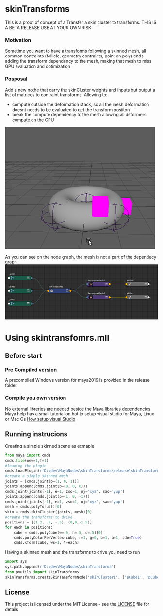 # skinTransforms
This is a proof of concept of a Transfer a skin cluster to transforms. 
THIS IS A BETA RELEASE USE AT YOUR OWN RISK

### Motivation

Sometime you want to have a transforms following a skinned mesh, all common contraints (follicle, geometry contraints, point on poly) ends adding the transform dependency to the mesh, 
making that mesh to miss GPU evaluation and optimization


### Posposal
Add a new nothe that carry the skinCluster weights and inputs but output a list of matrices to contraint transforms. Allowing to:
* compute outside the deformation stack, so all the mesh deformation doesnt needs to be evaluated to get the transform posiiton
* break the compute dependency to the mesh allowing all deformers compute on the GPU

![](skinTransforms.gif)

As you can see on the node graph, the mesh is not a part of the dependecy graph
![nodeGraph](nodeGraph.png)


# Using skintransfomrs.mll
## Before start

### Pre Compiled version

A precompiled Windows version for maya2019 is provided in the release folder.

### Compile you own version

No external libreries are needed beside the Maya libraries dependencies
Maya help has a small tutorial on hot to setup visual studio for Maya, Linux or Mac Os
[How setup visual Studio](https://help.autodesk.com/view/MAYAUL/2017/ENU/?guid=__files_Setting_up_your_build_environment_htm)

## Running instrucions
Creating a simple skinned scene as exmaple
```python
from maya import cmds
cmds.file(new=1,f=1)
#loading the plugin
cmds.loadPlugin(r'D:\dev\MayaNodes\skinTransforms\release\skinTransforms.mll')
#create a simple skinned mesh
joints = [cmds.joint(p=(1, 0, 1))]
joints.append(cmds.joint(p=(0, 0, 0)))
cmds.joint(joints[-1], e=1, zso=1, oj='xyz', sao='yup')
joints.append(cmds.joint(p=(1, 0, -1)))
cmds.joint(joints[-1], e=1, zso=1, oj='xyz', sao='yup')
mesh = cmds.polyTorus()[0]
skin = cmds.skinCluster(joints, mesh)[0]
#create the transforms to drive
positions = [(1.2, .5, -.5), (0,0,-1.5)]
for each in positions:
    cube = cmds.polyCube(w=.5, h=.5, d=.5)[0]
    cmds.polyColorPerVertex(cube, r=1, g=0, b=1, a=1, cdo=True)
    cmds.xform(cube, ws=1, t=each)

```
Having a skinned mesh and the transforms to drive you need to run 
```python
import sys
sys.path.append(r'D:\dev\MayaNodes\skinTransforms')
from pyutils import skinTransforms
skinTransforms.createSkinTansformNode('skinCluster1', ['pCube1', 'pCube2'])
```

## License

This project is licensed under the MIT License - see the [LICENSE](LICENSE) file for details

